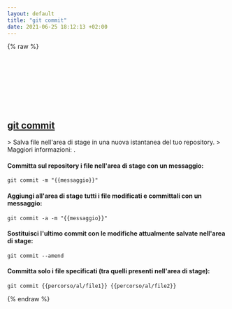 ```yaml
---
layout: default
title: "git commit"
date: 2021-06-25 18:12:13 +02:00
---
```

{% raw %}
<h2 id="git-commit">
  <a href="/it/common/git-commit.html">git commit</a> <a href="#git-commit"><svg class="icon">
    <use href="/assets/images/unicode_sprite.svg#link" />
  </svg></a>
</h2>
> Salva file nell'area di stage in una nuova istantanea del tuo repository.
> Maggiori informazioni: <https://git-scm.com/docs/git-commit>.

#### Committa sul repository i file nell'area di stage con un messaggio:
```shell
git commit -m "{{messaggio}}"
```
#### Aggiungi all'area di stage tutti i file modificati e committali con un messaggio:
```shell
git commit -a -m "{{messaggio}}"
```
#### Sostituisci l'ultimo commit con le modifiche attualmente salvate nell'area di stage:
```shell
git commit --amend
```
#### Committa solo i file specificati (tra quelli presenti nell'area di stage):
```shell
git commit {{percorso/al/file1}} {{percorso/al/file2}}
```
{% endraw %}